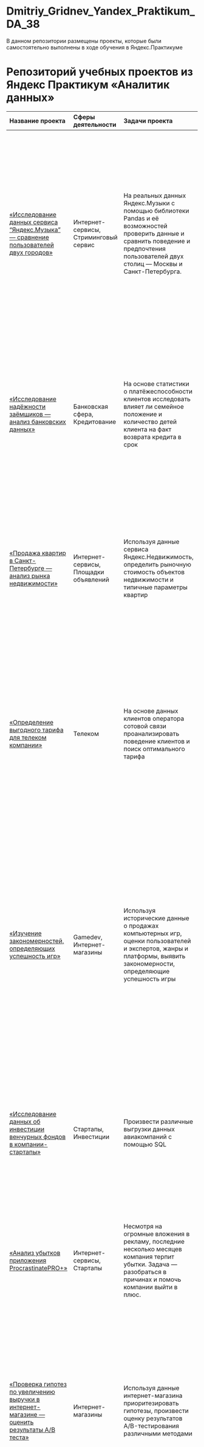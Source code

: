 # Dmitriy_Gridnev_Yandex_Praktikum_DA_38
В данном репозитории размещены проекты, которые были самостоятельно выполнены в ходе обучения в Яндекс.Практикуме
# Репозиторий учебных проектов из Яндекс Практикум «Аналитик данных»

| Название проекта   | Сферы деятельности | Задачи проекта | Описание проекта | Навыки и инструменты | 
| :----------------- | :------------------| :--------------| :--------------- | :------------------- |
| [«Исследование данных сервиса “Яндекс.Музыка” — сравнение пользователей двух городов»]() | Интернет-сервисы, Стриминговый сервис | На реальных данных Яндекс.Музыки c помощью библиотеки Pandas и её возможностей проверить данные и сравнить поведение и предпочтения пользователей двух столиц — Москвы и Санкт-Петербурга. | Сравнение Москвы и Петербурга окружено мифами: Москва — мегаполис, подчинённый жёсткому ритму рабочей недели; Петербург — город своеобразной культуры, непохожий на Москву. Некоторые мифы отражают действительность. Другие — пустые стереотипы. Бизнес должен отличать первые от вторых, чтобы принимать рациональные решения. На реальных данных Яндекс.Музыки были проверены данные, а также, осуществлено сравнение поведение пользователей двух столиц. | Python, Pandas |
| [«Исследование надёжности заёмщиков — анализ банковских данных»]() | Банковская сфера, Кредитование | На основе статистики о платёжеспособности клиентов исследовать влияет ли семейное положение и количество детей клиента на факт возврата кредита в срок |На основе данных кредитного отдела банка исследовал влияние семейного положения и количества детей на факт погашения кредита в срок. Была получена информация о данных. Определены и обработаны пропуски. Заменены типы данных на соответствующие хранящимся данным. Удалены дубликаты. Категоризованы данные. Осуществлена лемматизация. |  Pandas, Pymystem3 |
| [«Продажа квартир в Санкт-Петербурге — анализ рынка недвижимости»]() | Интернет-сервисы, Площадки объявлений | Используя данные сервиса Яндекс.Недвижимость, определить рыночную стоимость объектов недвижимости и типичные параметры квартир | На основе данных сервиса Яндекс.Недвижимость определена рыночная стоимость объектов недвижимости разного типа, типичные параметры квартир, в зависимости от удаленности от центра. Проведена предобработка данных. Добавлены новые данные. Построены гистограммы, боксплоты, диаграммы рассеивания. |  Python, Pandas, Matplotlib |
| [«Определение выгодного тарифа для телеком компании»]() | Телеком | На основе данных клиентов оператора сотовой связи проанализировать поведение клиентов и поиск оптимального тарифа | Проведен предварительный анализ использования тарифов на выборке клиентов, проанализировано поведение клиентов при использовании услуг оператора и рекомендованы оптимальные наборы услуг для пользователей. Проведена предобработка данных, их анализ. Проверены гипотезы о различии выручки абонентов разных тарифов иразличии выручки абонентов из Москвы и других регионов. |  Python, Pandas, Matplotlib, NumPy, SciPy, описательная статистика, проверка статистических гипотез |
| [«Изучение закономерностей, определяющих успешность игр»]() | Gamedev, Интернет-магазины | Используя исторические данные о продажах компьютерных игр, оценки пользователей и экспертов, жанры и платформы, выявить закономерности, определяющие успешность игры | Выявлены параметры, определяющие успешность игры в разных регионах мира. На основании этого подготовлен отчет для магазина компьютерных игр для планирования рекламных кампаний. Проведена предобработка данных, анализ. Выбран актуальный период для анализа. Составлены портреты пользователей каждого региона. Проверены гипотезы: средние пользовательские рейтинги платформ Xbox One и PC одинаковые; средние пользовательские рейтинги жанров Action и Sports разные. При анализе использовал критерий Стьюдента для независимых выборок. |  Python, Pandas, NumPy, Matplotlib, предобработка данных, исследовательский анализ данных, описательная статистика, проверка статистических гипотез |
| [«Исследование данных об инвестиции венчурных фондов в компании-стартапы»]() | Стартапы, Инвестиции | Произвести различные выгрузки данных авиакомпаний с помощью SQL | В самостоятельном проекте этого курса работа идёт с базой данных, которая хранит информацию о венчурных фондах и инвестициях в компании-стартапы. Эта база данных основана на датасете Startup Investments, опубликованном на популярной платформе для соревнований по исследованию данных Kaggle. |  SQL, PostgreSQL |
| [«Анализ убытков приложения ProcrastinatePRO+»]() | Интернет-сервисы, Стартапы | Несмотря на огромные вложения в рекламу, последние несколько месяцев компания терпит убытки. Задача — разобраться в причинах и помочь компании выйти в плюс. | Проведен анализ данных от ProcrastinatePRO+. Рассчитаны различные метрики, использован когортный анализ: LTV, CAC, Retention rate, DAU, WAU, MAU и т.д. Использованы уже написанные ранее функции расчёта метрик. Сделаны правильные выводы по полученным данным. |  Python, Pandas, Matplotlib, когортный анализ, юнит-экономика, продуктовые метрики, Seaborn |
| [«Проверка гипотез по увеличению выручки в интернет-магазине — оценить результаты A/B теста»]() | Интернет-магазины | Используя данные интернет-магазина приоритезировать гипотезы, произвести оценку результатов A/B-тестирования различными методами | Проведена приоритизация гипотез по фреймворкам ICE и RICE. Затем провел анализ результатов A/B-теста, построил графики кумулятивной выручки, среднего чека, конверсии по группам, а затем посчитал статистическую значимость различий конверсий и средних чеков по сырым и очищенным данным. На основании анализа мной было принято решение о нецелесообразности дальнейшего проведения теста. |  Python, Pandas, Matplotlib, когортный анализ, юнит-экономика, продуктовые метрики, Seaborn |
| [«Исследования рынка общепита в Москве для принятия решения об открытии нового заведения»]() | Стартапы, Бизнес, Оффлайн | Исследование рынка общественного питания на основе открытых данных, подготовка презентации для инвесторов | Мною был исследован вопрос - будет ли успешным и популярным на долгое время кафе, в котором гостей обслуживают роботы-официанты. По результатам анализа подготовлена презентация для инвесторов с рекомендациями. В построении графиков я использовали библиотеки seaborn и plotly.  |  Python, Pandas, Seaborn, Plotly, визуализация данных |
| [«Анализ пользовательского поведения в мобильном приложении»]() | Стартапы, Бизнес, Интернет-сервисы | На основе данных использования мобильного приложения для продажи продуктов питания проанализировать воронку продаж, а также оценить результаты A/A/B-тестирования  | В данном проекте мной были изучены принципы событийной аналитики. Я построил воронку продаж, исследовал путь пользователей до покупки. Проанализировал результаты A/B-теста введения новых шрифтов. Сравнил 2 контрольных группы между собой, убедился в правильном разделении трафика, а затем сравнил с тестовой группой Выявлено, что новый шрифт значительно не повлияет на поведение пользователей.  |  A/B-тестирование, Python, Pandas, Matplotlib, Seaborn, событийная аналитика, продуктовые метрики, Plotly, проверка статистических гипотез, визуализация данных |
| [«Создание дашборда по пользовательским событиям для агрегатора новостей»]() | Интернет-сервисы, Площадки объявлений | Используя данные Яндекс.Дзена построить дашборд с метриками взаимодействия пользователей с карточками статей  | Для визуализации данных, которые регулярно требуются коллегам в работе, мной, с помощью программы TableAU был разработан дашборд, затем, подготовлена краткая инструкция по его эксплуатации и презентация с выявленными в данных особенностями.  |  Python, SQLAlchemy, PostgreSQL, dash, Tableau, продуктовые метрики, построение дашбордов |
| [«Прогнозирование вероятности оттока пользователей для фитнес-центров»]() | Бизнес, Оффлайн | На основе данных о посетителях сети фитнес-центров спрогнозировать вероятность оттока для каждого клиента в следующем месяце, сформировать с помощью кластеризации портреты пользователей  | В данном проекте использовано машинное обучение. Спрогнозирована вероятность оттока (на уровне следующего месяца) для каждого клиента; сформированы типичные портреты пользователей: выделены наиболее яркие группы, охарактеризованы их основные свойства; проанализированы основные признаки, наиболее сильно влияющие на отток.  |  Python, Pandas, Scikit-learn, Matplotlib, Seaborn, машинное обучение, классификация, кластеризация |
| [«Анализ причин оттока клиентов банка»]() | Банковская сфера | С помощью освоенных инструментов анализа данных провести исследование, целью которого является предоставление обоснованного заключения о причинах оттока клиентов из регионального банка, а также, предоставить рекомендации, направленные на улучшение ситуации  | Мной была проведена предобработка данных, исследовательский анализ. Были сформированы «портреты»: как действующий клиентов, так и тех, кто покинул банк. С помощью методов машинного обучения была произведена кластеризация клиентов, полученные выводы были соотнесены с результатами, рассчитанными мной «вручную». Также, был проверен ряд гипотез и были предоставлены заключения по итогам исследования. Кроме анализа, в рамках решения данного проекта была подготовлена презентация и дашборд, отвечающие на основные вопросы заказчиков  |  Pandas, Seaborn, Numpy, Scipy, Sklearn, Matplotlib, Linkage, Kmeans, Предобработка данных, Визуализация данных, Проверка статистических гипотез, Машинное обучение |
| [«Анализ результатов A/B-теста, связанного с внедрением улучшенной рекомендательной системы»]() | Бизнес, Интернет-сервисы | Провести оценку результатов A/B-теста. В исследовании «участвуют» несколько датасетов. Основными задачами проекта являются: оценка корректность проведения теста, исследование результатов теста.  | Была проведена объемная предобработка, с целью привести имеющиеся данные в строгое соответствие с ТЗ, проведен исследовательский анализ данных, построена воронка событий. Проанализированы итоги исследования. С учетом всех выявленных закономерностей, тест строит признать некорректным  |  A/B-тестирование, Python, Pandas, Matplotlib, Seaborn, событийная аналитика, продуктовые метрики, Plotly, проверка статистических гипотез, визуализация данных |
| [«Анализ базы данных сервиса для чтения электронных книг»]() | Интернет-сервисы, Интернет-магазины | С помощью языка SQL проанализировать базу данных и предоставить ответы на требуемые вопросы, которые позволят сделать прогноз в отношении разработки нового продукта.  | С помощью языка SQL был составлен ряд запросов к базе данных сервиса, на основании полученных данных были сформулированы выводы, соответствующие «ожиданиям» заказчика. |  SQL, PostgreSQL, Pandas, Sqlalchemy |
